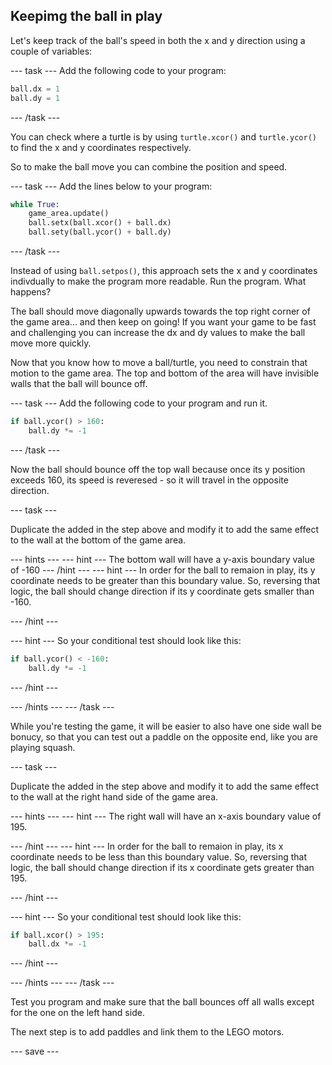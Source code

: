 ## Keepimg the ball in play

Let's keep track of the ball's speed in both the x and y direction using a couple of variables:

--- task ---
Add the following code to your program:

```python
ball.dx = 1
ball.dy = 1
```
--- /task ---

You can check where a turtle is by using `turtle.xcor()` and `turtle.ycor()` to find the x and y coordinates respectively. 

So to make the ball move you can combine the position and speed. 

--- task ---
Add the lines below to your program:

```python
while True:
    game_area.update()
    ball.setx(ball.xcor() + ball.dx)
    ball.sety(ball.ycor() + ball.dy)
```
--- /task ---

Instead of using `ball.setpos()`, this approach sets the x and y coordinates indivdually to make the program more readable.  Run the program. What happens?

The ball should move diagonally upwards towards the top right corner of the game area... and then keep on going! If you want your game to be fast and challenging you can increase the dx and dy values to make the ball move more quickly. 

Now that you know how to move a ball/turtle, you need to constrain that motion to the game area. The top and bottom of the area will have invisible walls that the ball will bounce off.


--- task ---
Add the following code to your program and run it. 

```python
if ball.ycor() > 160:
    ball.dy *= -1
```
--- /task ---

Now the ball should bounce off the top wall because once its y position exceeds 160, its speed is reveresed - so it will travel in the opposite direction. 

--- task ---

Duplicate the added in the step above and modify it to add the same effect to the wall at the bottom of the game area.

--- hints ---
--- hint ---
The bottom wall will have a y-axis boundary value of -160
--- /hint ---
--- hint ---
In order for the ball to remaion in play, its y coordinate needs to be greater than this boundary value.  So, reversing that logic, the ball should change direction if its y coordinate gets smaller than -160.

--- /hint ---

--- hint ---
So your conditional test should look like this:

```python
if ball.ycor() < -160:
    ball.dy *= -1
```
--- /hint ---

--- /hints ---
--- /task ---

While you're testing the game, it will be easier to also have one side wall be bonucy, so that you can test out a paddle on the opposite end, like you are playing squash. 

--- task ---

Duplicate the added in the step above and modify it to add the same effect to the wall at the right hand side of the game area.

--- hints ---
--- hint ---
The right wall will have an x-axis boundary value of 195.

--- /hint ---
--- hint ---
In order for the ball to remaion in play, its x coordinate needs to be less than this boundary value.  So, reversing that logic, the ball should change direction if its x coordinate gets greater than 195.

--- /hint ---

--- hint ---
So your conditional test should look like this:

```python
if ball.xcor() > 195:
    ball.dx *= -1
```
--- /hint ---

--- /hints ---
--- /task ---

Test you program and make sure that the ball bounces off all walls except for the one on the left hand side. 

The next step is to add paddles and link them to the LEGO motors.

--- save ---